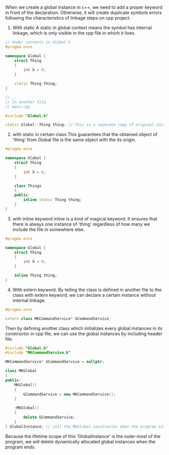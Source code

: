 
When we create a global instance in c++, we need to add a proper keyword in front of the declaration.
Otherwise, it will create duplicate symbols errors following the characteristics of linkage steps on cpp project.

1. With static
A static in global context means the symbol has internal linkage, which is only visible in the cpp file in which it lives.
```cpp
// Under contents in Global.h
#pragma once

namespace Global {
	struct Thing
	{
		int X = 0;
	}

	static Thing thing;
}

//...
// In another file 
// main.cpp

#include "Global.h"

static Global::Thing thing; // this is a separate copy of original instance.
```

2. with static in certain class
This guarantees that the obtained object of 'thing' from Global file is the same object with the its origin.
```cpp
#pragma once

namespace Global {
	struct Thing
	{
		int X = 0;
	}

	class Things
	{
	public:
		inline static Thing thing;
	}
}
```

3. with inline keyword
inline is a kind of magical keyword. It ensures that there is always one instance of 'thing' regardless of how many we include the file in somewhere else.
```cpp
#pragma once

namespace Global {
	struct Thing
	{
		int X = 0;
	}

	inline Thing thing;
}
```


4. With extern keyword.
By telling the class is defined in another file to the class with extern keyword, we can declare a certain instance without internal linkage.
```cpp
#pragma once

extern class MKCommandService* GCommandService;
```

Then by defining another class which initializes every global instances in its constructor in cpp file, we can use the global instances by including header file.
```cpp
#include "Global.h"
#include "MKCommandService.h"

MKCommandService* GCommandService = nullptr;

class MKGlobal
{
public:
	MKGlobal()
	{
		GCommandService = new MKCommandService();
	}

	~MKGlobal()
	{
		delete GCommandService;
	}
} GlobalInstance; // call the MKGlobal constructor when the program start.
```
Because the lifetime scope of this 'GlobalInstance' is the outer-most of the program, we will delete dynamically allocated global instances when the program ends.
